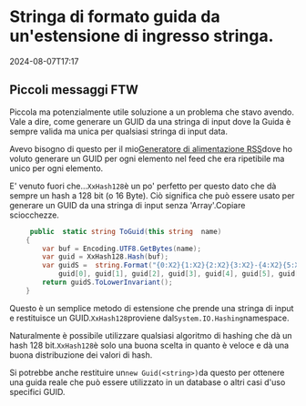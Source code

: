 # Stringa di formato guida da un'estensione di ingresso stringa.

<!--category-- C# -->
<datetime class="hidden">2024-08-07T17:17</datetime>

## Piccoli messaggi FTW

Piccola ma potenzialmente utile soluzione a un problema che stavo avendo. Vale a dire, come generare un GUID da una stringa di input dove la Guida è sempre valida ma unica per qualsiasi stringa di input data.

Avevo bisogno di questo per il mio[Generatore di alimentazione RSS](/blog/addinganrssfilewithaspnetcore)dove ho voluto generare un GUID per ogni elemento nel feed che era ripetibile ma unico per ogni elemento.

E' venuto fuori che...`XxHash128`è un po' perfetto per questo dato che dà sempre un hash a 128 bit (o 16 Byte). Ciò significa che può essere usato per generare un GUID da una stringa di input senza 'Array'.Copiare sciocchezze.

```csharp
     public  static string ToGuid(this string  name)
    {
        var buf = Encoding.UTF8.GetBytes(name);
        var guid = XxHash128.Hash(buf);
        var guidS =  string.Format("{0:X2}{1:X2}{2:X2}{3:X2}-{4:X2}{5:X2}-{6:X2}{7:X2}-{8:X2}{9:X2}-{10:X2}{11:X2}{12:X2}{13:X2}{14:X2}{15:X2}", 
            guid[0], guid[1], guid[2], guid[3], guid[4], guid[5], guid[6], guid[7], guid[8], guid[9], guid[10], guid[11], guid[12], guid[13], guid[14], guid[15]);
        return guidS.ToLowerInvariant();
    }
```

Questo è un semplice metodo di estensione che prende una stringa di input e restituisce un GUID.`XxHash128`proviene dal`System.IO.Hashing`namespace.

Naturalmente è possibile utilizzare qualsiasi algoritmo di hashing che dà un hash 128 bit.`XxHash128`è solo una buona scelta in quanto è veloce e dà una buona distribuzione dei valori di hash.

Si potrebbe anche restituire un`new Guid(<string>)`da questo per ottenere una guida reale che può essere utilizzato in un database o altri casi d'uso specifici GUID.